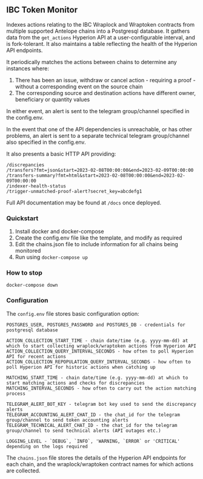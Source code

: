 ## IBC Token Monitor

Indexes actions relating to the IBC Wraplock and Wraptoken contracts from multiple supported Antelope chains into a Postgresql database. It gathers data from the `get_actions` Hyperion API at a user-configurable interval, and is fork-tolerant. It also maintains a table reflecting the health of the Hyperion API endpoints.

It periodically matches the actions between chains to determine any instances where:

1) There has been an issue, withdraw or cancel action - requiring a proof - without a corresponding event on the source chain
2) The corresponding source and destination actions have different owner, beneficiary or quantity values

In either event, an alert is sent to the telegram group/channel specified in the config.env.

In the event that one of the API dependencies is unreachable, or has other problems, an alert is sent to a separate technical telegram group/channel also specified in the config.env.

It also presents a basic HTTP API providing:

```
/discrepancies
/transfers?fmt=json&start=2023-02-08T00:00:00&end=2023-02-09T00:00:00
/transfers-summary?fmt=html&start=2023-02-08T00:00:00&end=2023-02-09T00:00:00
/indexer-health-status
/trigger-unmatched-proof-alert?secret_key=abcdefg1
```

Full API documentation may be found at `/docs` once deployed.

### Quickstart

1) Install docker and docker-compose
2) Create the config.env file like the template, and modify as required
3) Edit the chains.json file to include information for all chains being monitored
4) Run using `docker-compose up`

### How to stop

`docker-compose down`

### Configuration

The `config.env`  file stores basic configuration option:

```
POSTGRES_USER, POSTGRES_PASSWORD and POSTGRES_DB - credentials for postgresql database

ACTION_COLLECTION_START_TIME - chain date/time (e.g. yyyy-mm-dd) at which to start collecting wraplock/wraptoken actions from Hyperion API
ACTION_COLLECTION_QUERY_INTERVAL_SECONDS - how often to poll Hyperion API for recent actions
ACTION_COLLECTION_REPOPULATION_QUERY_INTERVAL_SECONDS - how often to poll Hyperion API for historic actions when catching up

MATCHING_START_TIME - chain date/time (e.g. yyyy-mm-dd) at which to start matching actions and checks for discrepancies
MATCHING_INTERVAL_SECONDS - how often to carry out the action matching process

TELEGRAM_ALERT_BOT_KEY - telegram bot key used to send the discrepancy alerts
TELEGRAM_ACCOUNTING_ALERT_CHAT_ID - the chat_id for the telegram group/channel to send token accounting alerts
TELEGRAM_TECHNICAL_ALERT_CHAT_ID - the chat_id for the telegram group/channel to send technical alerts (API outages etc.)

LOGGING_LEVEL - `DEBUG`, `INFO`, 'WARNING, `ERROR` or 'CRITICAL' depending on the logs required
```

The `chains.json` file stores the details of the Hyperion API endpoints for each chain, and the wraplock/wraptoken contract names for which actions are collected.
